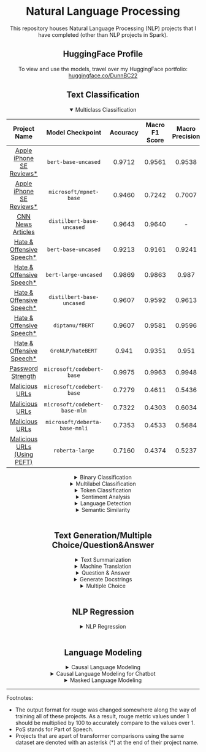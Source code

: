 <div align='center'>
    <h1>
        Natural Language Processing
    </h1>

<p>
    This repository houses Natural Language Processing (NLP) projects that I have completed (other than NLP projects in Spark).
</p>

<h2>
    HuggingFace Profile
</h2>

<p>
    To view and use the models, travel over my HuggingFace portfolio: <a href="https://huggingface.co/DunnBC22">huggingface.co/DunnBC22</a>
</p>

<h2>
    Text Classification
</h2>

<details open>
<summary>Multiclass Classification</summary>

| Project Name | Model Checkpoint | Accuracy | Macro F1 Score | Macro Precision | Macro Recall |
| :---: | :---: | :---: | :---: | :---: | :---: |
| [Apple iPhone SE Reviews*](https://github.com/DunnBC22/NLP_Projects/blob/main/Multiclass%20Classification/Apple%20iPhone%20SE%20Reviews/Apple%20IPhone%20Reviews%20-%20MC%20CLF%20-%20Bert-Base.ipynb) | `bert-base-uncased` | 0.9712 | 0.9561 | 0.9538 | 0.9598 |
| [Apple iPhone SE Reviews*](https://github.com/DunnBC22/NLP_Projects/blob/main/Multiclass%20Classification/Apple%20iPhone%20SE%20Reviews/Apple%20IPhone%20Reviews%20-%20MC%20CLF%20-%20MPNet.ipynb) | `microsoft/mpnet-base` | 0.9460 | 0.7242 | 0.7007 | 0.7594 |
| [CNN News Articles](https://github.com/DunnBC22/NLP_Projects/blob/main/Multiclass%20Classification/CNN%20News%20Articles/Multiclass_Classification%20of%20News%20Articles-CNN%20News.ipynb) | `distilbert-base-uncased` | 0.9643 | 0.9640 | - | - |
| [Hate & Offensive Speech*](https://github.com/DunnBC22/NLP_Projects/blob/main/Multiclass%20Classification/Transformer%20Comparison/Hate%20%26%20Offensive%20Speech%20-%20BERT.ipynb) | `bert-base-uncased` | 0.9213 | 0.9161 | 0.9241 | 0.9144 |
| [Hate & Offensive Speech*](https://github.com/DunnBC22/NLP_Projects/blob/main/Multiclass%20Classification/Transformer%20Comparison/Hate%20%26%20Offensive%20Speech%20-%20BERT-Large.ipynb) | `bert-large-uncased` | 0.9869 | 0.9863 | 0.987 | 0.9857 |
| [Hate & Offensive Speech*](https://github.com/DunnBC22/NLP_Projects/blob/main/Multiclass%20Classification/Transformer%20Comparison/Hate%20%26%20Offensive%20Speech%20-%20DistilBERT.ipynb) | `distilbert-base-uncased` | 0.9607 | 0.9592 | 0.9613 | 0.9579 |
| [Hate & Offensive Speech*](https://github.com/DunnBC22/NLP_Projects/blob/main/Multiclass%20Classification/Transformer%20Comparison/Hate%20%26%20Offensive%20Speech%20-%20fBERT.ipynb) | `diptanu/fBERT` | 0.9607 | 0.9581 | 0.9596 | 0.9571 |
| [Hate & Offensive Speech*](https://github.com/DunnBC22/NLP_Projects/blob/main/Multiclass%20Classification/Transformer%20Comparison/Hate%20%26%20Offensive%20Speech%20-%20hateBERT.ipynb) | `GroNLP/hateBERT`| 0.941 | 0.9351 | 0.951 | 0.9273 |
| [Password Strength](https://github.com/DunnBC22/NLP_Projects/blob/main/Password%20Strength%20Classification%20(MC)/CodeBERT-Base%20-%20Password_Classifier.ipynb) | `microsoft/codebert-base` | 0.9975 | 0.9963 | 0.9948 | 0.9978 |
| [Malicious URLs](https://github.com/DunnBC22/NLP_Projects/blob/main/Multiclass%20Classification/Malicious%20URLs/Malicious%20URLs%20-%20CodeBERT.ipynb) | `microsoft/codebert-base`| 0.7279 | 0.4611 | 0.5436 | 0.4422 |
| [Malicious URLs](https://github.com/DunnBC22/NLP_Projects/blob/main/Multiclass%20Classification/Malicious%20URLs/Malicious_URLs_CodeBERT-mlm.ipynb) | `microsoft/codebert-base-mlm`| 0.7322 | 0.4303 | 0.6034 | 0.4233 |
| [Malicious URLs](https://github.com/DunnBC22/NLP_Projects/blob/main/Multiclass%20Classification/Malicious%20URLs/Malicious_URLs_DeBERTa.ipynb) | `microsoft/deberta-base-mnli`| 0.7353 | 0.4533 | 0.5684 | 0.4315 |
| [Malicious URLs (Using PEFT)](https://github.com/DunnBC22/NLP_Projects/blob/main/Multiclass%20Classification/Malicious%20URLs/PEFT_Malicious_URLs_Roberta_Large_Chkpt.ipynb) | `roberta-large`| 0.7160 | 0.4374 | 0.5237 | 0.4190 |


</details>

<details>
<summary>Binary Classification</summary>

| Project Name | Transformer Checkpoint | Accuracy | F1 Score | Precision | Recall |
| :---: | :---: | :---: | :---: | :---: | :---: |
| [Malignant Comments - BERT-Base*](https://github.com/DunnBC22/NLP_Projects/blob/main/Binary%20Classification/Malignant%20Comments/Malignant%20Comments%20-%20BERT-Base.ipynb) | `bert-base-uncased` | 0.972 | 0.759 | 0.6918 | 0.8406 |
| [Malignant Comments - I-BERT*](https://github.com/DunnBC22/NLP_Projects/blob/main/Binary%20Classification/Malignant%20Comments/Malignant%20Comments%20-%20I-BERT.ipynb) | `kssteven/ibert-roberta-base` | 0.9741 | 0.7773 | 0.7084 | 0.861 |
| [Mental Health Classification](https://github.com/DunnBC22/NLP_Projects/blob/main/Binary%20Classification/Mental%20Health%20Classification/CANINE%20-%20Mental%20Health%20Classification.ipynb) | `google/canine-c` | 0.9226 | 0.9096 | 0.9113 | 0.9079 |
| [OnionOrNot](https://github.com/DunnBC22/NLP_Projects/blob/main/Binary%20Classification/OnionOrNot/DunnBC22-distilbert-base-uncased-OnionOrNot.ipynb) | `distilbert-base-uncased` | 0.9224 | 0.9218 | - | - |
| [Spam Filter (Larger Dataset)](https://github.com/DunnBC22/NLP_Projects/blob/main/Binary%20Classification/Spam%20Filter-%20Larger%20Dataset/DunnBC22-distilbert-base-uncased-SpamFilter-LG.ipynb) | `distilbert-base-uncased` | 0.9845 | 0.9848 | - | - |
| [Spam Filter (Smaller Dataset)](https://github.com/DunnBC22/NLP_Projects/blob/main/Binary%20Classification/Spam%20Filter%20-%20Smaller%20Dataset/DunnBC22-distilbert-base-uncased-SpamFilter-sm.ipynb) | `distilbert-base-uncased` | 0.9907 | 0.9906 | - | - |
| [Tweet About a Disaster or Not? - ALBERT*](https://github.com/DunnBC22/NLP_Projects/blob/main/Binary%20Classification/Transformer%20Comparison/Is%20This%20Tweet%20Referring%20to%20a%20Disaster%20or%20Not%3F%20-%20ALBERT.ipynb) | `albert-base-v2` | 0.9138 | 0.7752 | 0.8204 | 0.7348 |
| [Tweet About a Disaster or Not? - DeBERTa*](https://github.com/DunnBC22/NLP_Projects/blob/main/Binary%20Classification/Transformer%20Comparison/Is%20This%20Tweet%20Referring%20to%20a%20Disaster%20or%20Not%3F%20-%20DeBERTa.ipynb) | `microsoft/deberta-v3-small` | 0.9050 | 0.7453 | 0.7453 | 0.7453 |
| [Tweet About a Disaster or Not? - DistilBERT*](https://github.com/DunnBC22/NLP_Projects/blob/main/Binary%20Classification/Transformer%20Comparison/Is%20This%20Tweet%20Referring%20to%20a%20Disaster%20or%20Not%3F%20-%20DistilBERT.ipynb) | `distilbert-base-uncased` | 0.9138 | 0.7752 | 0.8204 | 0.7348 |
| [Tweet About a Disaster or Not? - ERNIE*](https://github.com/DunnBC22/NLP_Projects/blob/main/Binary%20Classification/Transformer%20Comparison/Is%20This%20Tweet%20Referring%20to%20a%20Disaster%20or%20Not%3F%20-%20ERNIE.ipynb) | `nghuyong/ernie-2.0-base-en` | 0.9156 | 0.7876 | 0.8436 | 0.7386 |
| [Tweet About a Disaster or Not? - ELECTRA*](https://github.com/DunnBC22/NLP_Projects/blob/main/Binary%20Classification/Transformer%20Comparison/Is%20This%20Tweet%20Referring%20to%20a%20Disaster%20or%20Not%3F%20-%20ELECTRA.ipynb) | `bhadresh-savani/electra-base-emotion` | 0.8857 | 0.7246 | 0.7991 | 0.6628 |
| [Tweet About a Disaster or Not? - RoBERTa*](https://github.com/DunnBC22/NLP_Projects/blob/main/Binary%20Classification/Transformer%20Comparison/Is%20This%20Tweet%20Referring%20to%20a%20Disaster%20or%20Not%3F%20-%20RoBERTa.ipynb) | `roberta-base` | 0.8989 | 0.7569 | 0.8211 | 0.7020 |
</details>

<details>
<summary> Multilabel Classification</summary>

| Project Name| Model Checkpoint | Subset Accuracy | F1 Score | ROC-AUC |
| :---: | :---: | :---: | :---: | :---: | 
| [Go Emotions](https://github.com/DunnBC22/NLP_Projects/blob/main/Multilabel%20Classification/GoEmotions/GoEmotions%20-%20Multilabel%20clf.ipynb) | `distilbert-base-uncased` | 0.2184 | 0.3328 | 0.6102 |
| [Research Articles](https://github.com/DunnBC22/NLP_Projects/blob/main/Multilabel%20Classification/Research%20Articles/Research%20Articles-Multilabel%20clf.ipynb) | `distilbert-base-uncased` | 0.6977 | 0.8395 | 0.8909 |
| [Review Sentiments (with DistilBert)](https://github.com/DunnBC22/NLP_Projects/blob/main/Multilabel%20Classification/Review%20Sentiments/Sentiments%20-%20Multilabel%20clf.ipynb) | `distilbert-base-uncased` | 0.5787 | 0.8697 | 0.9107 |
| [Review Sentiments (with Bert)](https://github.com/DunnBC22/NLP_Projects/blob/main/Multilabel%20Classification/Review%20Sentiments/Sentiment_Analysis%20-%20Using%20BERT%20Instead%20of%20DistilBERT.ipynb) | `bert-base-uncased` | 0.5967 | 0.8737 | 0.9146 |
</details>

<details>
<summary>Token Classification</summary>

| Project Name | Overall Accuracy | Overall F1 Score | Overall Precision | Overall Recall | 
| :---: | :---: | :---: | :---: | :---: |
| [BC2GM-IOB (EMBO-BLURB)](https://github.com/DunnBC22/NLP_Projects/blob/main/Token%20Classification/Monolingual/EMBO-BLURB/NER%20Project%20Using%20EMBO-BLURB%20Dataset.ipynb) | 0.9736 | 0.7765 | 0.7521 | 0.8025 |
| [EMBO-BLURB with LoRA](https://github.com/DunnBC22/NLP_Projects/tree/main/Token%20Classification/Monolingual/EMBO-SourceData%20with%20LoRA) | 0.9584 | 0.8136 | 0.7999 | 0.8278 |
| [DFKI-SLT/few-nerd](https://github.com/DunnBC22/NLP_Projects/blob/main/Token%20Classification/Monolingual/DFKI%20SLT%20few%20NERd/NER_Project_Using_DFKI_SLT_few_NERd_Dataset.ipynb) | 0.9498 | 0.8041 | 0.8203 | 0.7886 |
| [NCBI Disease](https://github.com/DunnBC22/NLP_Projects/blob/main/Token%20Classification/Monolingual/NCBI_Disease/NER%20Project%20Using%20NCBI_Disease%20Dataset.ipynb) | 0.9825 | 0.8359 | 0.8064 | 0.8677 |
| [TNER Bio NLP 2004](https://github.com/DunnBC22/NLP_Projects/blob/main/Token%20Classification/Monolingual/tner-bionlp2004/NER%20Project%20Using%20tner-bionlp%202004%20Dataset%20(BERT-Base).ipynb) | 0.9367 | 0.7169 | 0.6628 | 0.7805 |
| [Stromberg NLP - Twitter (SeqEval)](https://github.com/DunnBC22/NLP_Projects/blob/main/Token%20Classification/Monolingual/StrombergNLP-Twitter_pos_vcb/NER%20Project%20Using%20StrombergNLP%20Twitter_pos_vcb%20Dataset.ipynb) | 0.9860 | 0.9824 | 0.9828 | 0.9820 |
| [Stromberg NLP - Twitter PoS_v2](https://github.com/DunnBC22/NLP_Projects/blob/main/Token%20Classification/Monolingual/StrombergNLP-Twitter_pos_vcb/NER%20Project%20Using%20StrombergNLP%20Twitter_pos_vcb%20Dataset%20with%20PosEval.ipynb) | 0.9853 | 0.8931 | 0.9296 | 0.8931 |
| [Stromberg NLP - Twitter PoS (SqueezeBERT Transformer)](https://github.com/DunnBC22/NLP_Projects/blob/main/Token%20Classification/Monolingual/StrombergNLP-Twitter_pos_vcb/NER%20Project%20Using%20StrombergNLP%20Twitter_pos_vcb%20Dataset%20with%20PosEval%20%26%20SqueezeBERT.ipynb) | 0.9771 | 0.7765 | 0.8046 | 0.7785 |
| [WikiNeural - BERT-Base](https://github.com/DunnBC22/NLP_Projects/blob/main/Token%20Classification/Monolingual/WikiNeural%20-%20Transformer%20Comparison/POS%20Project%20with%20Wikineural%20Dataset%20-%20BERT-Base%20Transformer.ipynb) | 0.9912 | 0.9145 | 0.9380 | 0.9261 |
| [WikiNeural - Amazon's BORT](https://github.com/DunnBC22/NLP_Projects/blob/main/Token%20Classification/Monolingual/WikiNeural%20-%20Transformer%20Comparison/POS%20Project%20with%20Wikineural%20Dataset%20-%20BORT%20Transformer.ipynb) | 0.9709 | 0.7050 | 0.7868 | 0.7437 |
| [WikiNeural - FNet-Base](https://github.com/DunnBC22/NLP_Projects/blob/main/Token%20Classification/Monolingual/WikiNeural%20-%20Transformer%20Comparison/POS%20Project%20with%20Wikineural%20Dataset%20-%20FNet%20Transformer.ipynb) | 0.8521 | 0.8934 | 0.8722 | 0.9853 |
| [WikiNeural - Funnel Transformer](https://github.com/DunnBC22/NLP_Projects/blob/main/Token%20Classification/Monolingual/WikiNeural%20-%20Transformer%20Comparison/POS%20Project%20with%20Wikineural%20Dataset%20-%20Funnel%20Transformer.ipynb) | 0.9856 | 0.8722 | 0.9102 | 0.8908 |
| [WikiNeural - I-BERT-Base](https://github.com/DunnBC22/NLP_Projects/blob/main/Token%20Classification/Monolingual/WikiNeural%20-%20Transformer%20Comparison/POS%20Project%20with%20Wikineural%20Dataset%20-%20I-BERT%20Transformer.ipynb) | 0.9909 | 0.9107 | 0.9360 | 0.9232 |
| [WikiNeural - MEGA-Base](https://github.com/DunnBC22/NLP_Projects/blob/main/Token%20Classification/Monolingual/WikiNeural%20-%20Transformer%20Comparison/POS%20Project%20with%20Wikineural%20Dataset%20-%20MEGA%20Transformer.ipynb) | 0.9619 | 0.6312 | 0.7324 | 0.6781 |
| [WikiNeural - RoBERTa-Base](https://github.com/DunnBC22/NLP_Projects/blob/main/Token%20Classification/Monolingual/WikiNeural%20-%20Transformer%20Comparison/POS%20Project%20with%20Wikineural%20Dataset%20-%20Roberta-Base%20Transformer.ipynb) | 0.9910 | 0.9124 | 0.9352 | 0.9237 |
| [WikiNeural - SqueezeBERT](https://github.com/DunnBC22/NLP_Projects/blob/main/Token%20Classification/Monolingual/WikiNeural%20-%20Transformer%20Comparison/POS%20Project%20with%20Wikineural%20Dataset%20-%20SqueezeBERT%20Transformer.ipynb) | 0.9803 | 0.8278 | 0.8866 | 0.8562 |
| [WikiNeural - XLNet-Base](https://github.com/DunnBC22/NLP_Projects/blob/main/Token%20Classification/Monolingual/WikiNeural%20-%20Transformer%20Comparison/POS%20Project%20with%20Wikineural%20Dataset%20-%20XLNet%20Transformer.ipynb) | 0.9904 | 0.9068 | 0.9324 | 0.9194 |
</details>

<details>
<summary>Sentiment Analysis</summary>

| Project Name | Model Checkpoint | Accuracy | Macro F1 Score | Macro Precision | Macro Recall |
| :---: | :---: | :---: | :---: | :---: | :---: |
| [Emotions Sentiment Analysis](https://github.com/DunnBC22/NLP_Projects/blob/main/Sentiment%20Analysis/Emotions%20Sentiment%20Analysis/Emotions%20Sentiment%20Analysis%20Project.ipynb) | `distilbert-base-uncased` | 0.935 | 0.935 | - | - |
| [Financial Sentiment Analysis - Original](https://github.com/DunnBC22/NLP_Projects/blob/main/Sentiment%20Analysis/Financial%20Sentiment%20Analysis/Financial%20Sentiment%20Analysis-Original%20Version.ipynb) | `distilbert-base-uncased` | 0.8425 | 0.8470 | - | - |
| [Financial Sentiment Analysis - Updated (v1.5)](https://github.com/DunnBC22/NLP_Projects/blob/main/Sentiment%20Analysis/Financial%20Sentiment%20Analysis/Financial%20Sentiment%20Analysis-Updated%20Version.ipynb) | `distilbert-base-uncased` | 0.8529 | 0.8564 | - | - |
| [Financial Sentiment Analysis_v2](https://github.com/DunnBC22/NLP_Projects/blob/main/Sentiment%20Analysis/Financial%20Sentiment%20Analysis/Financial_Sentiment_Analysis_v2.ipynb) | `google/fnet-base` | 0.8117 | 0.7472 | 0.7588 | 0.7394 |
| [Financial Sentiment Analysis_v3](https://github.com/DunnBC22/NLP_Projects/blob/main/Sentiment%20Analysis/Financial%20Sentiment%20Analysis/Financial_Sentiment_Analysis_v3.ipynb) | `google/fnet-large` | 0.8618 | 0.8209 | 0.8084 | 0.8401 |
| [News About Gold - BORT*](https://github.com/DunnBC22/NLP_Projects/blob/main/Sentiment%20Analysis/Sentiment%20Analysis%20of%20Commodity%20News%20-%20Gold%20(Transformer%20Comparison)/News%20About%20Gold%20-%20Sentiment%20Analysis%20-%20BORT%20with%20W%26B.ipynb) | `amazon/bort` | 0.8770 | 0.7791 | 0.8463 | 0.7539 |
| [News About Gold - BERT-Base*](https://github.com/DunnBC22/NLP_Projects/blob/main/Sentiment%20Analysis/Sentiment%20Analysis%20of%20Commodity%20News%20-%20Gold%20(Transformer%20Comparison)/News%20About%20Gold%20-%20Sentiment%20Analysis%20-%20Bert-Base%20with%20W%26B.ipynb) | `bert-base-uncased` | 0.9139 | 0.8758 | 0.8885 | 0.8647 |
| [News About Gold - Funnel*](https://github.com/DunnBC22/NLP_Projects/blob/main/Sentiment%20Analysis/Sentiment%20Analysis%20of%20Commodity%20News%20-%20Gold%20(Transformer%20Comparison)/News%20About%20Gold%20-%20Sentiment%20Analysis%20-%20Funnel%20with%20W%26B.ipynb) | `funnel-transformer/medium-base` | 0.9172 | 0.8854 | 0.8853 | 0.8859 |
| [News About Gold - MEGA*](https://github.com/DunnBC22/NLP_Projects/blob/main/Sentiment%20Analysis/Sentiment%20Analysis%20of%20Commodity%20News%20-%20Gold%20(Transformer%20Comparison)/News%20About%20Gold%20-%20Sentiment%20Analysis%20-%20MEGA%20with%20W%26B.ipynb) | `mnaylor/mega-base-wikitext` | 0.5014 | 0.3283 | 0.4548 | 0.3835 |
| [News About Gold - MPNet-Base*](https://github.com/DunnBC22/NLP_Projects/blob/main/Sentiment%20Analysis/Sentiment%20Analysis%20of%20Commodity%20News%20-%20Gold%20(Transformer%20Comparison)/News%20About%20Gold%20-%20Sentiment%20Analysis%20-%20MPNet-Base%20with%20W%26B.ipynb) | `microsoft/mpnet-base` | 0.9068 | 0.8351 | 0.831 | 0.8406 |
| [News About Gold - SqueezeBERT*](https://github.com/DunnBC22/NLP_Projects/blob/main/Sentiment%20Analysis/Sentiment%20Analysis%20of%20Commodity%20News%20-%20Gold%20(Transformer%20Comparison)/News%20About%20Gold%20-%20Sentiment%20Analysis%20-%20SqueezeBERT%20with%20W%26B.ipynb) | `squeezebert/squeezebert-uncased` | 0.9168 | 0.8749 | 0.8822 | 0.8684 |
| [News About Gold - YOSO*](https://github.com/DunnBC22/NLP_Projects/blob/main/Sentiment%20Analysis/Sentiment%20Analysis%20of%20Commodity%20News%20-%20Gold%20(Transformer%20Comparison)/News%20About%20Gold%20-%20Sentiment%20Analysis%20-%20YOSO%20with%20W%26B.ipynb) | `uw-madison/yoso-4096` | 0.4456 | 0.2272 | 0.3240 | 0.2912 |
| [Twitter Sentiment Analysis](https://github.com/DunnBC22/NLP_Projects/blob/main/Sentiment%20Analysis/Twitter%20Sentiment%20Analysis/Twitter%20US%20Airlines%20Sentiment%20Analysis.ipynb) | `distilbert-base-uncased` | 0.8466 | 0.8471 | - | - |
| [Twitter Sentiment Analysis_v2](https://github.com/DunnBC22/NLP_Projects/blob/main/Sentiment%20Analysis/Twitter%20Sentiment%20Analysis/Twitter%20Sentiment%20Analysis_v2.ipynb) | `bert-base-uncased` | 0.8474 | 0.788 | 0.8132 | 0.7747 |
| [Twitter Sentiment Analysis_v3](https://github.com/DunnBC22/NLP_Projects/blob/main/Sentiment%20Analysis/Twitter%20Sentiment%20Analysis/Twitter%20Sentiment%20Analysis_v3%20(Roberta).ipynb) | `vinai/bertweet-base` | 0.8588 | 0.8151 | 0.8463 | 0.7961 |

* Metrics are Macro Averaged version only if all 4 metric values are displayed (accuracy, f1-score, recall, and precision).
</details>
    
<details>
<summary>Language Detection</summary>

| Project Name| Accuracy | Macro F1 Score | Macro Precision | Macro Recall |
| :---: | :---: | :---: | :---: | :---: |
| [Language Detection of Tweets](https://github.com/DunnBC22/NLP_Projects/blob/main/Language%20Detection/Language%20Detection%20of%20Tweets/Language%20Detection%20of%20Tweets.ipynb) | 0.9992 | 0.9992 | 0.9992 | 0.9992 |
| [Language Detection- 10k](https://github.com/DunnBC22/NLP_Projects/blob/main/Language%20Detection/Language%20Detection-%2010k%20Samples/language_detection-10k.ipynb) | 0.9971 | 0.9977 | 0.9981 | 0.9974 |
| [Language Detection-20k](https://github.com/DunnBC22/NLP_Projects/blob/main/Language%20Detection/Language%20Detection-20k%20Samples/language_detection-20k.ipynb) | 0.9883 | 0.9882 | 0.9887 | 0.9879 |
</details>

<details>
<summary>Semantic Similarity</summary>

| Project Name| Accuracy | F1 Score | Precision | Recall | Average Precision |
| :---: | :---: | :---: | :---: | :---: | :---: |
| [Semantic Similarity of Quora Pairs Dataset - Base](https://github.com/DunnBC22/NLP_Projects/blob/main/Semantic_Similarity/Semantic%20Similarity-base.ipynb) | 85.93 | 82.89 | 77.43 | 89.18 | 87.13 |
| [Semantic Similarity of Quora Pairs Dataset - Large](https://github.com/DunnBC22/NLP_Projects/blob/main/Semantic_Similarity/Semantic%20Similarity-large.ipynb) | 88.72 | 85.22 | 80.72 | 90.25 | 89.75 |

* Metrics shown for Semantic Similarity are measured using Cosine-Similarity.
</details>

<br />

<h2>
    Text Generation/Multiple Choice/Question&Answer
</h2>

<details>
<summary>Text Summarization</summary>

| Project Name | Rouge1 | Rouge2 | RougeL | RougeLsum |
| :---: | :---: | :---: | :---: | :---: |
| [Flan-T5 - Text Summarization-Data Dataset (1 Epoch)](https://github.com/DunnBC22/NLP_Projects/blob/main/Text%20Summarization/Text-Summarized%20Data%20-%20Comparison/Flan-T5%20-%20Text%20Summarization%20-%201%20Epoch.ipynb) | 43.6615 | 20.349 | 40.1032 | 40.1589 |
| [Flan-T5 - Text Summarization-Data Dataset (6 Epochs)](https://github.com/DunnBC22/NLP_Projects/blob/main/Text%20Summarization/Text-Summarized%20Data%20-%20Comparison/Flan-T5%20-%20Text%20Summarization%20-%206%20Epochs.ipynb) | 43.5994 | 0.4446 | 40.132 | 40.1692 |
| [LED - Text Summarization-Data Dataset (4 Epochs)](https://github.com/DunnBC22/NLP_Projects/blob/main/Text%20Summarization/Text-Summarized%20Data%20-%20Comparison/LED%20-%20Text%20Summarization%20-%204%20Epochs.ipynb) | 43.3689 | 19.9885 | 39.9887 | 40.0679 |
| [CNN News Text Summarization](https://github.com/DunnBC22/NLP_Projects/blob/main/Text%20Summarization/CNN%20News%20Text%20Summarization/CNN%20News%20Text%20Summarization.ipynb) | 0.834343 | 0.793822 | 0.823824 | 0.823778 |
| [Text Summarization BBC News (with Pegasus Transformer)](https://github.com/DunnBC22/NLP_Projects/blob/main/Text%20Summarization/BBC%20News%20Text%20Summarization/Text_Summarization_BBC_News-Pegasus.ipynb) | 0.584474 | 0.463574 | 0.408729 | 0.408431 |
</details>

<details>
<summary>Machine Translation</summary>

| Project Name | Bleu | Rouge1 | Rouge2 | RougeL | RougeLsum | Meteor |
| :---: | :---: | :---: | :---: | :---: | :---: | :---: |
| [English to French](https://github.com/DunnBC22/NLP_Projects/blob/main/Machine%20Translation/NLP%20Translation%20Project-EN%20to%20FR/NLP%20Translation%20Project-EN_FR.ipynb) | 35.1914 | 0.6420 | 0.4573 | 0.6070 | 0.6069 | 0.5917 |
| [English to German](https://github.com/DunnBC22/NLP_Projects/blob/main/Machine%20Translation/NLP%20Translation%20Project-EN%20to%20DE/NLP%20Translation%20Project-EN_DE.ipynb) | 35.5931 | 0.5803 | 0.3939 | 0.5439 | 0.5442 | 0.55 |
| [English to Spanish](https://github.com/DunnBC22/NLP_Projects/blob/main/Machine%20Translation/NLP%20Translation%20Project-EN%20to%20ES/NLP%20Translation%20Project-EN_ES.ipynb) | 41.4437 | 0.6751 | 0.4977 | 0.6372 | 0.6376 | 0.6479 |
| [BioMedical EN to IT Translation](https://github.com/DunnBC22/NLP_Projects/blob/main/Machine%20Translation/Biomedical%20Translation%20(EN%20to%20IT)/Biomedical%20-%20Translation%20Project.ipynb) | 38.9893 | 0.6826 | 0.4737 | 0.6586 | 0.6585 | 0.6270 |
</details>

<details>
<summary>Question & Answer</summary>

| Project Name | Exact Match | F1 Score |
| :---: | :---: | :---: |
| [ML QA](https://github.com/DunnBC22/NLP_Projects/blob/main/Question%26Answer/ML%20QA/ML_QA_Question%26Answer_with_BERT.ipynb) | 59.6146 | 73.3002 |
| [Answer Prediction Dataset](https://github.com/DunnBC22/NLP_Projects/blob/main/Question%26Answer/Question%20Answer%20Dataset/Answer%20Prediction%20Dataset%20-%20Question%26Answer%20with%20BERT.ipynb) | 65.7357 | 79.2835 |
</details>

<details>
<summary>Generate Docstrings</summary>

| Project Name | Model Checkpoint | Rouge1 | Rouge2 | RougeL | RougeLsum |
| :---: | :---: | :---: | :---: | :---: | :---: |
| [CodeSearchNet Dataset to Generate Docstrings (Code T5 Project)](https://github.com/DunnBC22/NLP_Projects/blob/main/Generate%20Docstrings/Code%20Search%20Net%20Dataset%20-%20Small%20Checkpoint/Code_T5_Project.ipynb) | `Salesforce/codet5-small` | 0.3381 | 0.1541 | 0.3045 | 0.3214 |
| [Smol Dataset to Generate Docstrings](https://github.com/DunnBC22/NLP_Projects/blob/main/Generate%20Docstrings/Smol%20Dataset%20-%20Base%20Checkpoint/Code_T5_Project-Base%20Checkpoint.ipynb) | `Salesforce/codet5-base` | 0.4947 | 0.3661 | 0.4794 | 0.4791 |
| [Smol Dataset to Generate Docstrings](https://github.com/DunnBC22/NLP_Projects/blob/main/Generate%20Docstrings/Smol%20Dataset%20-%20Small%20Checkpoint/Code_T5_Project-Small%20Checkpoint.ipynb) | `Salesforce/codet5-small` | 0.38 | 0.2176 | 0.3554 | 0.3635 |
</details>

<details>
<summary>Multiple Choice</summary>

| Project Name | Accuracy |
| :---: | :---: |
| [CosmosQA](https://github.com/DunnBC22/NLP_Projects/blob/main/Multiple%20Choice/CosmosQA/CosmosQA%20-%20Multiple%20Choice%20Using%20BERT.ipynb) | 0.6000 |
| [Social IQa](https://github.com/DunnBC22/NLP_Projects/blob/main/Multiple%20Choice/Social%20IQa/Social%20IQa%20-%20Multiple%20Choice.ipynb) | 0.6128 |
| [Discourse Marker QA](https://github.com/DunnBC22/NLP_Projects/blob/main/Multiple%20Choice/Discourse%20Marker%20QA/Discourse_Marker_QA_Multiple_Choice_Using_BERT.ipynb) | 0.6207 |
| [Figurative Language](https://github.com/DunnBC22/NLP_Projects/blob/main/Multiple%20Choice/Figurative%20Language/Figurative%20Language%20-%20Multiple%20Choice%20Using%20BERT.ipynb) | 0.8124 |
| [Strategy QA](https://github.com/DunnBC22/NLP_Projects/blob/main/Multiple%20Choice/Strategy%20QA/Strategy%20QA%20-%20Multiple%20Choice%20Using%20BERT.ipynb) | 0.625 |
| [e-CARE](https://github.com/DunnBC22/NLP_Projects/blob/main/Multiple%20Choice/e-CARE/e_CARE_Multiple_Choice_Using_BERT.ipynb) | 0.7212 |
| [Vitamin C Fact Verification](https://github.com/DunnBC22/NLP_Projects/blob/main/Multiple%20Choice/Vitamin%20C%20Fact%20Verification/Vitamin_C_Fact_Verification_Multiple_Choice_Using_BERT.ipynb) | 0.7240 |
| [Winowhy](https://github.com/DunnBC22/NLP_Projects/blob/main/Multiple%20Choice/Winowhy/Winowhy%20-%20Multiple%20Choice%20Using%20BERT.ipynb) | 0.7118 |

</details>
 
<br />

<h2>
    NLP Regression
</h2>
<details>
<summary>NLP Regression</summary>

| Project Name | Mean Squared Error (MSE) | Root Mean Squared Error (RMSE) | Mean Absolute Error (MAE) |
| :---: | :---: | :---: | :---: |
| [Edmunds Car Reviews - All Brands (with Bert-Base)](https://github.com/DunnBC22/NLP_Projects/blob/main/NLP%20Regression/Edmunds%20Car%20Reviews%20(BERT-Base)/Edmunds_Consumer_car_Regression_All_Manufacturers_Bert_Base.ipynb) | 0.2324 | 0.4820 | 0.3089 |
| [Edmunds Car Reviews - All Brands](https://github.com/DunnBC22/NLP_Projects/blob/main/NLP%20Regression/Edmunds%20Car%20Reviews%20(All%20Brands)/Edmunds_Consumer_car-Regression-All%20Manufacturers.ipynb) | 0.2232 | 0.4724 | 0.3150 |
| [Edmunds Car Reviews - Brands Headquartered in America](https://github.com/DunnBC22/NLP_Projects/blob/main/NLP%20Regression/Edmunds%20Car%20Reviews%20(American)/HF-Edmunds_Consumer_car-Regression-American.ipynb) | 0.2486 | 0.4986 | 0.3469 |
| [Edmunds Car Reviews - Brands Headquartered in Europe](https://github.com/DunnBC22/NLP_Projects/blob/main/NLP%20Regression/Edmunds%20Car%20Reviews%20(European)/HF-Edmunds_Consumer_car-Regression-European.ipynb) | 0.1999 | 0.4471 | 0.2824 |
| [Edmunds Car Reviews - Brands Not Headquartered in America or Europe](https://github.com/DunnBC22/NLP_Projects/blob/main/NLP%20Regression/Edmunds%20Car%20Reviews%20(Non%20European%20Imports)/HF-Edmunds_Consumer_car-Regression-Non_European_Imports.ipynb) | 0.2240 | 0.4733 | 0.3140 |
| [Episode Reviews/Rating - The Simpsons](https://github.com/DunnBC22/NLP_Projects/blob/main/NLP%20Regression/Simpsons%20Episode%20Descriptions/NLP%20Regression%20-%20The%20Simpsons.ipynb) | 0.7632 | 0.8736 | 0.6622 |
| [Episode Reviews/Rating - The Simpsons & Other TV Shows](https://github.com/DunnBC22/NLP_Projects/blob/main/NLP%20Regression/Descriptions%20of%20Simpsons%20Episodes%20%26%20Other%20TV%20Shows/NLP%20Regression%20-%20Simpsons%20Plus%20Other%20Series.ipynb) | 0.3754 | 0.6127 | 0.4651 |
| [TMDB 5000 Move Dataset](https://github.com/DunnBC22/NLP_Projects/blob/main/NLP%20Regression/TMDB%205000%20Movie%20Descriptions/NLP%20Regression%20-%20TMDB%205000%20Movie%20Dataset%20-%20Original.ipynb) | 0.7613 | 0.8725 | 0.6848 |
</details>

<br />

<h2>
    Language Modeling
</h2>

<details>
<summary>Causal Language Modeling</summary>

| Project Name | Perplexity |
| :---: | :---: |
| [2000 Clean Medical Articles](https://github.com/DunnBC22/NLP_Projects/blob/main/Causal%20Language%20Modeling/2000%20Clean%20Medical%20Articles/2%2C000%20Clean%20Medical%20Articles%20-%20CLM.ipynb) | 18.67 |
| [AG News (DistilGPT2 Version)](https://github.com/DunnBC22/NLP_Projects/blob/main/Causal%20Language%20Modeling/AG%20News/DistilGPT2%20Version/DistilGPT2%20-%20AG_News_CLM.ipynb) | 31.53 |
| [AG News (GPT2 Version)](https://github.com/DunnBC22/NLP_Projects/blob/main/Causal%20Language%20Modeling/AG%20News/GPT2%20Version/GPT2%20-%20AG_News_CLM.ipynb) | 22.92 |
| [US Economic News Articles](https://github.com/DunnBC22/NLP_Projects/blob/main/Causal%20Language%20Modeling/US%20Economic%20News%20Articles/US%20Economic%20News%20Articles%20-%20CLM.ipynb) | 31.41 |
</details>

<details>
<summary>Causal Language Modeling for Chatbot</summary>

| Project Name | Perplexity |
| :---: | :---: |
| [Large Company's FAQs (Medium) v1](https://github.com/DunnBC22/NLP_Projects/blob/main/Causal%20LM%20for%20Chatbot/Company%20FAQs/v1/FAQs%20-%20CLM%20for%20DialoGPT%20Chatbot%20-%20Medium.ipynb) | 8.67 |
| [Large Company's FAQs (Large) v1](https://github.com/DunnBC22/NLP_Projects/blob/main/Causal%20LM%20for%20Chatbot/Company%20FAQs/v1/FAQs%20-%20CLM%20for%20DialoGPT%20Chatbot-DialoGPT-Large_v1.ipynb) | 2.79 |
| [Large Company's FAQs v2](https://github.com/DunnBC22/NLP_Projects/blob/main/Causal%20LM%20for%20Chatbot/Company%20FAQs/v2/FAQs%20-%20CLM%20for%20DialoGPT%20Chatbot-DialoGPT-Large_v2.ipynb) | 1.70 |
</details>

<details>
<summary>Masked Language Modeling</summary>

| Project Name | Perplexity |
| :---: | :---: |
| [AG News](https://github.com/DunnBC22/NLP_Projects/blob/main/Masked%20Language%20Model/AG%20News/AG_News_MLM.ipynb) | 5.95 |
| [Reddit Comments](https://github.com/DunnBC22/NLP_Projects/blob/main/Masked%20Language%20Model/Datasets%20for%20NLP%20-%20Reddit%20Comments/Datasets_for_NLP_MLM.ipynb) | 12.70 |
| [US Economic News Articles](https://github.com/DunnBC22/NLP_Projects/blob/main/Masked%20Language%20Model/US%20Economic%20News%20Articles/US_Economic_News_Articles_MLM.ipynb) | 6.25 |
</details>

</div>

<hr />

Footnotes:

<ul>
    <li>The output format for rouge was changed somewhere along the way of training all of these projects. As a result, rouge metric values under 1 should be multiplied by 100 to accurately compare to the values over 1.</li>
    <li>PoS stands for Part of Speech.</li>
    <li>Projects that are apart of transformer comparisons using the same dataset are denoted with an asterisk (*) at the end of their project name.</li>
</ul>
